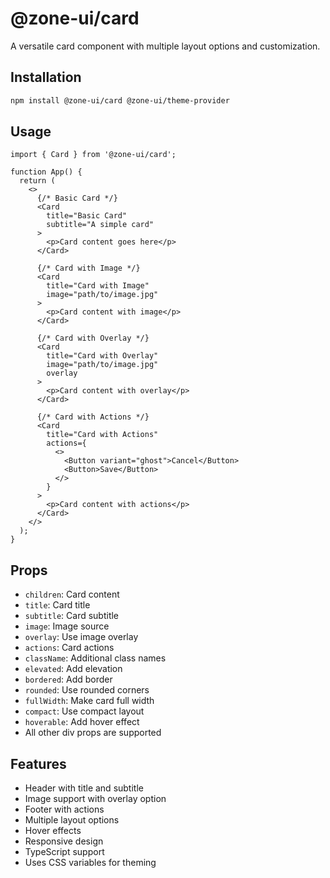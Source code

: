 # @zone-ui/card

A versatile card component with multiple layout options and customization.

## Installation

```bash
npm install @zone-ui/card @zone-ui/theme-provider
```

## Usage

```tsx
import { Card } from '@zone-ui/card';

function App() {
  return (
    <>
      {/* Basic Card */}
      <Card
        title="Basic Card"
        subtitle="A simple card"
      >
        <p>Card content goes here</p>
      </Card>

      {/* Card with Image */}
      <Card
        title="Card with Image"
        image="path/to/image.jpg"
      >
        <p>Card content with image</p>
      </Card>

      {/* Card with Overlay */}
      <Card
        title="Card with Overlay"
        image="path/to/image.jpg"
        overlay
      >
        <p>Card content with overlay</p>
      </Card>

      {/* Card with Actions */}
      <Card
        title="Card with Actions"
        actions={
          <>
            <Button variant="ghost">Cancel</Button>
            <Button>Save</Button>
          </>
        }
      >
        <p>Card content with actions</p>
      </Card>
    </>
  );
}
```

## Props

- `children`: Card content
- `title`: Card title
- `subtitle`: Card subtitle
- `image`: Image source
- `overlay`: Use image overlay
- `actions`: Card actions
- `className`: Additional class names
- `elevated`: Add elevation
- `bordered`: Add border
- `rounded`: Use rounded corners
- `fullWidth`: Make card full width
- `compact`: Use compact layout
- `hoverable`: Add hover effect
- All other div props are supported

## Features

- Header with title and subtitle
- Image support with overlay option
- Footer with actions
- Multiple layout options
- Hover effects
- Responsive design
- TypeScript support
- Uses CSS variables for theming
